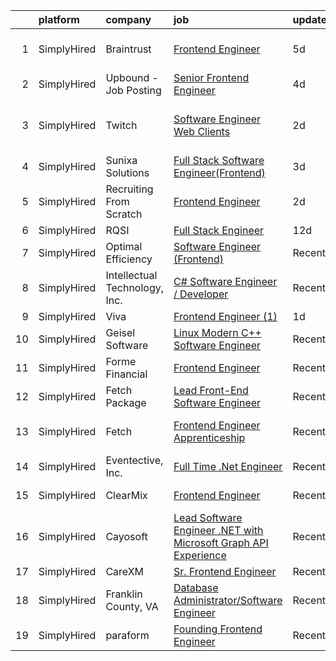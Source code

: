 

|    | platform    | company                       | job                                                                                                                                                                           | update_time   | location                       |
|---:|:------------|:------------------------------|:------------------------------------------------------------------------------------------------------------------------------------------------------------------------------|:--------------|:-------------------------------|
|  1 | SimplyHired | Braintrust                    | [Frontend Engineer](https://www.simplyhired.com/job/33F4dU2_bIT-MpdMFvcJPSsfwgZt0jXIA4aHqpq5vmmX2Bcb6qzpfA?q=frontend+engineer)                                               | 5d            | San Francisco, CA              |
|  2 | SimplyHired | Upbound - Job Posting         | [Senior Frontend Engineer](https://www.simplyhired.com/job/pzG1fBGTrqFGwy21Ekr1T9azCw0yBIiI6Qjaseyosdvf0mYmUyYazQ?q=frontend+engineer)                                        | 4d            | Austin, TX +5 locations        |
|  3 | SimplyHired | Twitch                        | [Software Engineer Web Clients](https://www.simplyhired.com/job/baK3U46_psLhkJ1ne6mxvvEKUE_5PiVdC9oBjeA94Dy7WuJWpHYeWQ?q=frontend+engineer)                                   | 2d            | San Francisco, CA +2 locations |
|  4 | SimplyHired | Sunixa Solutions              | [Full Stack Software Engineer(Frontend)](https://www.simplyhired.com/job/JSm0fD4Sdyjvm2ZcOblXivawkmxA4RVNqC3W2gRd7odO-s3EaJkZhQ?q=frontend+engineer)                          | 3d            | Remote                         |
|  5 | SimplyHired | Recruiting From Scratch       | [Frontend Engineer](https://www.simplyhired.com/job/x3P3KM1E_87FvQLLYmevPqY70UaX3rQoP1Y8rxIqptWNSeVa4h6oWw?q=frontend+engineer)                                               | 2d            | Austin, TX +126 locations      |
|  6 | SimplyHired | RQSI                          | [Full Stack Engineer](https://www.simplyhired.com/job/wi0eBNphZR1apUgXbvcj-3iFBTXNNoo39cF909IdHOt_M2nZ0ZhaSw?q=frontend+engineer)                                             | 12d           | Louisville, KY                 |
|  7 | SimplyHired | Optimal Efficiency            | [Software Engineer (Frontend)](https://www.simplyhired.com/job/tdLZYEMU6jRlLMj0yVKcd_PBezg-af1i6_WgEMyzuy3GSBM61IN0xg?q=frontend+engineer)                                    | Recently      | Remote                         |
|  8 | SimplyHired | Intellectual Technology, Inc. | [C# Software Engineer / Developer](https://www.simplyhired.com/job/BzL0dK8gAc727OcZSDmjLXsh-J3A3l3ASNMPnIVUTAvKcpitInjIgg?q=frontend+engineer)                                | Recently      | Fort Wayne, IN                 |
|  9 | SimplyHired | Viva                          | [Frontend Engineer (1)](https://www.simplyhired.com/job/SCl_b1_UC0vki0FCTgeyUl_WiJEQTFK2gg_sw7m3XLpyfl3ckdv_8Q?q=frontend+engineer)                                           | 1d            | Remote                         |
| 10 | SimplyHired | Geisel Software               | [Linux Modern C++ Software Engineer](https://www.simplyhired.com/job/xarUHRdogxMNU3THTt5eiznSK1J_jAwBwvPP7n21SntDjgj-62o1PQ?q=frontend+engineer)                              | Recently      | Worcester, MA                  |
| 11 | SimplyHired | Forme Financial               | [Frontend Engineer](https://www.simplyhired.com/job/aVvTGwqnX8KvTbfvQ7eyJKqSr4KF__0NW2b3FzqU8WkHZvJJ46Du3w?q=frontend+engineer)                                               | Recently      | Remote                         |
| 12 | SimplyHired | Fetch Package                 | [Lead Front-End Software Engineer](https://www.simplyhired.com/job/wmWFOrg_dADbAk2ayo1d7eaBqTFgJ2C4lugHfvxC1gowl-m3TaH0-Q?q=frontend+engineer)                                | Recently      | Austin, TX                     |
| 13 | SimplyHired | Fetch                         | [Frontend Engineer Apprenticeship](https://www.simplyhired.com/job/16_X7K8Mj1rek6CJOydH_T71H_cjteuqYSjTrrrlPSDJEbLzkScvmw?q=frontend+engineer)                                | Recently      | Madison, WI +1 location        |
| 14 | SimplyHired | Eventective, Inc.             | [Full Time .Net Engineer](https://www.simplyhired.com/job/t2A1Ix7LSvllu8WMmLGdlXH7g645SiANpUdHUp36Dd1QJafK6jcZtg?q=frontend+engineer)                                         | Recently      | Scarborough, ME                |
| 15 | SimplyHired | ClearMix                      | [Frontend Engineer](https://www.simplyhired.com/job/USipiEXQQErHYXB-0370UhebYlE7_XtEd-XjfFs6cWOQrhYxyv0Jig?q=frontend+engineer)                                               | Recently      | New York, NY                   |
| 16 | SimplyHired | Cayosoft                      | [Lead Software Engineer .NET with Microsoft Graph API Experience](https://www.simplyhired.com/job/L_90X8Bmrusz5JA7amVhuhhi90KS5bQuhnLUbl0VrfP3zQIReqZjfg?q=frontend+engineer) | Recently      | Westerville, OH                |
| 17 | SimplyHired | CareXM                        | [Sr. Frontend Engineer](https://www.simplyhired.com/job/AujtDW7NGvRFYc24ezy9Nkvx9KbfwckzyepiDkV4vWwH69pLcAsa4g?q=frontend+engineer)                                           | Recently      | Lehi, UT                       |
| 18 | SimplyHired | Franklin County, VA           | [Database Administrator/Software Engineer](https://www.simplyhired.com/job/YdAp71wS3mtRDuJXtJyYnM8ldw5fwGRL8UTBwSVjGBFY_pKYoe9kZg?q=frontend+engineer)                        | Recently      | Franklin County, VA            |
| 19 | SimplyHired | paraform                      | [Founding Frontend Engineer](https://www.simplyhired.com/job/DByCIxi9zR0dZCOUKkz9suBwF1bQrLdZl7dAjidgnUu4Ws7q-6QDNQ?q=frontend+engineer)                                      | Recently      | California                     |